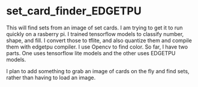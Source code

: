 # set_card_finder_EDGETPU

This will find sets from an image of set cards. I am trying to get it to run quickly on a rasberry pi. I trained tensorflow models to classify number, shape, and fill. I convert those to tflite, and also quantize them and compile them with edgetpu compiler.  I use Opencv to find color.
So far, I have two parts. One uses tensorflow lite models and the other uses EDGETPU models.

I plan to add something to grab an image of cards on the fly and find sets, rather than having to load an image.
